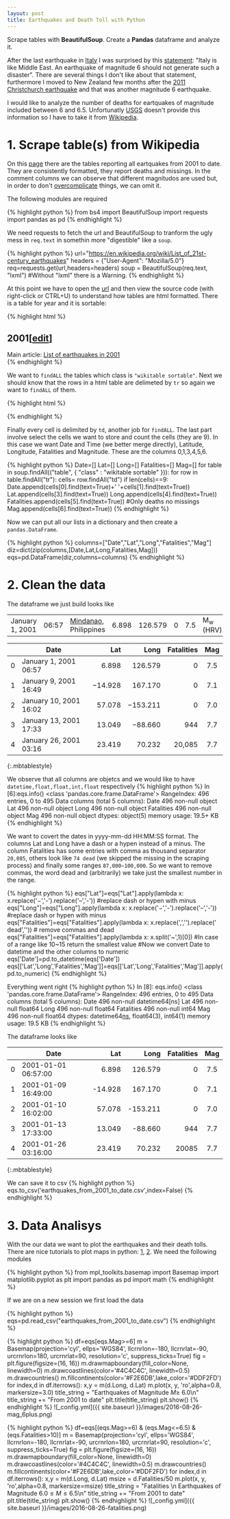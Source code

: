 ```yaml
---
layout: post
title: Earthquakes and Death Toll with Python
---
```

Scrape tables with <strong>BeautifulSoup</strong>. Create a <strong>Pandas</strong> dataframe and analyze it.

After the last earthquake in [Italy](http://www.usgs.gov/news/magnitude-62-earthquake-central-italy) I was surprised by this [statement](http://www.huffingtonpost.it/2016/08/24/mario-tozzi_n_11672740.html): "Italy is like Middle East. An earthquake of magnitude 6 should not generate such a disaster". There are several things I don't like about that statement, furthermore I moved to New Zealand few months after the [2011 Christchurch earthquake](https://en.wikipedia.org/wiki/2011_Christchurch_earthquake) and that was another magnitude 6 earthquake.

I would like to  analyze the number of deaths for eartquakes of magnitude included between 6 and 6.5. Unfortunatly [USGS](http://www.usgs.gov/) doesn't provide this information so I have to take it from [Wikipedia](https://en.wikipedia.org/wiki/List_of_21st-century_earthquakes).

# 1. Scrape table(s) from Wikipedia

On this [page](https://en.wikipedia.org/wiki/List_of_21st-century_earthquakes) there are the tables reporting all eartquakes from 2001 to date. They are consistently formatted, they report deaths and missings. In the comment columns we can observe that different magnitudos are used but, in order to don't [overcomplicate](http://gji.oxfordjournals.org/content/199/2/805.abstract) things, we can omit it.

The following modules are required

{% highlight python %}
from bs4 import BeautifulSoup
import requests
import pandas as pd
{% endhighlight %}


We need requests to fetch the url and BeautifulSoup to tranform the ugly mess in <code>req.text</code> in somethin more 
"digestible" like a <code>soup</code>.


{% highlight python %}
url="https://en.wikipedia.org/wiki/List_of_21st-century_earthquakes"
headers = {"User-Agent": "Mozilla/5.0"}
req=requests.get(url,headers=headers)
soup = BeautifulSoup(req.text, "lxml")  #Without "lxml" there is a Warning.
{% endhighlight %}

At this point we have to open the [url](https://en.wikipedia.org/wiki/List_of_21st-century_earthquakes) and then view the source code (with right-click or CTRL+U) to understand how tables are html formatted. There is a table for year and it is sortable:

{% highlight html %}
<h2><span class="mw-headline" id="2001">2001</span><span class="mw-editsection"><span class="mw-editsection-bracket">[</span><a href="/w/index.php?title=List_of_21st-century_earthquakes&amp;action=edit&amp;section=1" title="Edit section: 2001">edit</a><span class="mw-editsection-bracket">]</span></span></h2>
<div role="note" class="hatnote">Main article: 
<a href="/wiki/List_of_earthquakes_in_2001" title="List of earthquakes in 2001">
List of earthquakes in 2001</a>
</div>
<table class="wikitable sortable">
{% endhighlight %}

We want to <code>findALL</code> the tables which class is  <code>"wikitable sortable"</code>. Next we should know that the rows in a html table are delimeted by <code>tr</code> so again we want to <code>findALL</code> of them.

{% highlight html %}
<tr>
<td>January 1, 2001</td>
<td>06:57</td>
<td><a href="/wiki/Mindanao" title="Mindanao">Mindanao</a>, Philippines</td>
<td>6.898</td>
<td>126.579</td>
<td style="text-align:right;">0</td>
<td style="text-align:right;">7.5</td>
<td>M<sub>w</sub> (HRV).</td>
<td></td>
</tr>
{% endhighlight %}

Finally every cell is delimited by <code>td</code>, another job for <code>findALL</code>. The last part involve select the cells we want to store and count the cells (they are 9). In this case we want Date and Time (we better merge directly), Latitude, Longitude, Fatalities and Magnitude. These are the columns 0,1,3,4,5,6.

{% highlight python %}
Date=[]
Lat=[]
Long=[]
Fatalities=[]
Mag=[]
for table in soup.findAll(("table", { "class" : "wikitable sortable" })):
    for row in table.findAll("tr"):
        cells= row.findAll("td")
        if len(cells)==9:
            Date.append(cells[0].find(text=True)+' '+cells[1].find(text=True))
            Lat.append(cells[3].find(text=True))
            Long.append(cells[4].find(text=True))
            Fatalities.append(cells[5].find(text=True))  #Only deaths no missings
            Mag.append(cells[6].find(text=True))
{% endhighlight %}

Now we can put all our lists in a dictionary and then create a <code>pandas.DataFrame</code>. 

{% highlight python %}
columns=["Date","Lat","Long","Fatalities","Mag"]
diz=dict(zip(columns,[Date,Lat,Long,Fatalities,Mag]))
eqs=pd.DataFrame(diz,columns=columns)
{% endhighlight %}

# 2. Clean the data

The dataframe we just build looks like

| | <strong>Date</strong>|<strong>Lat</strong>	 |<strong>Long</strong>	   |<strong>Fatalities</strong>	|<strong>Mag</strong>|
| ----:| ---------------------------- | ----------:| ----------:| ----------:|:------:|
| 0 | January 1, 2001 06:57	|6.898	 |126.579  |0	    |7.5|
| 1 | January 9, 2001 16:49	|−14.928 |167.170  |0	    |7.1|
| 2 |	January 10, 2001 16:02	|57.078	 |−153.211 |0	    |7.0|
| 3 |	January 13, 2001 17:33	|13.049	 |−88.660  |944	    |7.7|
| 4 |	January 26, 2001 03:16	|23.419	 |70.232   |20,085	|7.7|
{:.mbtablestyle}

We observe that all columns are objetcs and we would like to have <code>datetime,float,float,int,float</code> respectively
{% highlight python %}
In [6]:eqs.info()
<class 'pandas.core.frame.DataFrame'>
RangeIndex: 496 entries, 0 to 495
Data columns (total 5 columns):
Date          496 non-null object
Lat           496 non-null object
Long          496 non-null object
Fatalities    496 non-null object
Mag           496 non-null object
dtypes: object(5)
memory usage: 19.5+ KB
{% endhighlight %}

We want to covert the dates in yyyy-mm-dd HH:MM:SS format. The columns Lat and Long have a dash or a hypen instead of a minus. The column Fatalities has some entries with comma as thousand separator <code>20,085</code>, others look like <code>74 dead</code> (we skipped the missing in the scraping process) and finally some ranges <code>87,000~100,000</code>. So we want to remove commas, the word dead and (arbitrarily) we take just the smallest number in the range.  

{% highlight python %}
eqs["Lat"]=eqs["Lat"].apply(lambda x: x.replace('−','-').replace('–','-'))   #replace dash or hypen with minus
eqs["Long"]=eqs["Long"].apply(lambda x: x.replace('−','-').replace('–','-')) #replace dash or hypen with minus
eqs["Fatalities"]=eqs["Fatalities"].apply(lambda x: x.replace(',','').replace(' dead','')) # remove commas and dead
eqs["Fatalities"]=eqs["Fatalities"].apply(lambda x: x.split('~',1)[0]) #In case of a range like 10~15 return the smallest value
#Now we convert Date to datetime and the other columns to numeric
eqs['Date']=pd.to_datetime(eqs['Date']) 
eqs[['Lat','Long','Fatalities','Mag']]=eqs[['Lat','Long','Fatalities','Mag']].apply(pd.to_numeric)
{% endhighlight %}

Everything went right
{% highlight python %}
In [8]:
eqs.info()
<class 'pandas.core.frame.DataFrame'>
RangeIndex: 496 entries, 0 to 495
Data columns (total 5 columns):
Date          496 non-null datetime64[ns]
Lat           496 non-null float64
Long          496 non-null float64
Fatalities    496 non-null int64
Mag           496 non-null float64
dtypes: datetime64[ns](1), float64(3), int64(1)
memory usage: 19.5 KB
{% endhighlight %}

The dataframe looks like

| | <strong>Date</strong>|<strong>Lat</strong>	 |<strong>Long</strong>	   |<strong>Fatalities</strong>	|<strong>Mag</strong>|
| ----:| ---------------------------- | ----------:| ----------:| ----------:|:------:|
|0|	2001-01-01 06:57:00|	6.898|	126.579|	0|	7.5|
|1|	2001-01-09 16:49:00|	-14.928|	167.170|	0|	7.1|
|2|	2001-01-10 16:02:00|	57.078|	-153.211|	0|	7.0|
|3|	2001-01-13 17:33:00|	13.049|	-88.660	|944|	7.7|
|4|	2001-01-26 03:16:00|	23.419|	70.232|	20085|	7.7|
{:.mbtablestyle}

We can save it to csv
{% highlight python %}
eqs.to_csv('earthquakes_from_2001_to_date.csv',index=False)
{% endhighlight %}


# 3. Data Analisys

With the our data we want to plot the earthquakes and their death tolls. There are nice tutorials to plot maps in python: [1](http://introtopython.org/visualization_earthquakes.html), [2](https://www.pfenninger.org/posts/mapping-the-worlds-nuclear-power-plants). We need the following modules

{% highlight python %}
from mpl_toolkits.basemap import Basemap
import matplotlib.pyplot as plt
import pandas as pd
import math
{% endhighlight %}

If we are on a new session we first load the data  

{% highlight python %}
eqs=pd.read_csv("earthquakes_from_2001_to_date.csv")
{% endhighlight %}

{% highlight python %}
df=eqs[eqs.Mag>=6]
m = Basemap(projection='cyl', ellps='WGS84',
            llcrnrlon=-180, llcrnrlat=-90, urcrnrlon=180, urcrnrlat=90,
            resolution='c', suppress_ticks=True)
fig = plt.figure(figsize=(16, 16))
m.drawmapboundary(fill_color=None, linewidth=0)
m.drawcoastlines(color='#4C4C4C', linewidth=0.5)
m.drawcountries()
m.fillcontinents(color='#F2E6DB',lake_color='#DDF2FD')
for index,d in df.iterrows():
    x,y = m(d.Long, d.Lat)
    m.plot(x, y, 'ro',alpha=0.8, markersize=3.0)
title_string = "Earthquakes of Magnitude $M \geq$ 6.0\n"
title_string += "From 2001 to date"
plt.title(title_string)
plt.show()
{% endhighlight %}
![_config.yml]({{ site.baseurl }}/images/2016-08-26-mag_6plus.png)

{% highlight python %}
df=eqs[(eqs.Mag>=6) & (eqs.Mag<=6.5) & (eqs.Fatalities>10)]
m = Basemap(projection='cyl', ellps='WGS84',
            llcrnrlon=-180, llcrnrlat=-90, urcrnrlon=180, urcrnrlat=90,
            resolution='c', suppress_ticks=True)
fig = plt.figure(figsize=(16, 16))
m.drawmapboundary(fill_color=None, linewidth=0)
m.drawcoastlines(color='#4C4C4C', linewidth=0.5)
m.drawcountries()
m.fillcontinents(color='#F2E6DB',lake_color='#DDF2FD')
for index,d in df.iterrows():
    x,y = m(d.Long, d.Lat)
    msize = d.Fatalities/50
    m.plot(x, y, 'ro',alpha=0.8, markersize=msize)
title_string = "Fatalities \n Earthquakes of Magnitude $6.0\leq M\leq 6.5$\n"
title_string += "From 2001 to date"
plt.title(title_string)
plt.show()
{% endhighlight %}
![_config.yml]({{ site.baseurl }}/images/2016-08-26-fatalities.png)

<!--
{% highlight python %}
{% endhighlight %}

<code></code>

<strong>Bold</strong>
<em>Italics</em>
<u>Underline</u>
![_config.yml]({{ site.baseurl }}/images/config.png)

The easiest way to make your first post is to edit this one. Go into /_posts/ and update the Hello World markdown file. For more instructions head over to the [Jekyll Now repository](https://github.com/barryclark/jekyll-now) on GitHub.
-->
